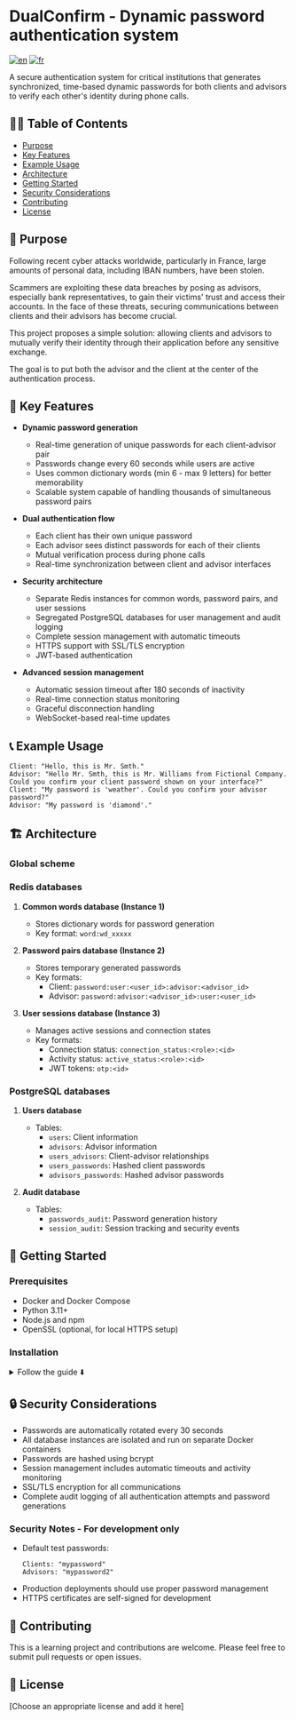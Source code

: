 

# DualConfirm - Dynamic password authentication system

[![en](https://img.shields.io/badge/English-red.svg)](README.md)
[![fr](https://img.shields.io/badge/French-fr-green.svg)](README.fr.md)

A secure authentication system for critical institutions that generates synchronized, time-based dynamic passwords for both clients and advisors to verify each other's identity during phone calls.

## 👩‍💻 Table of Contents

* [Purpose](#-purpose)
* [Key Features](#-key-features)
* [Example Usage](#-example-usage)
* [Architecture](#-architecture)
* [Getting Started](#-getting-started)
* [Security Considerations](https://github.com/dnjfr/dual-security-considerations)
* [Contributing](#-contributing)
* [License](#-license)

## 📔 Purpose 
Following recent cyber attacks worldwide, particularly in France, large amounts of personal data, including IBAN numbers, have been stolen.

Scammers are exploiting these data breaches by posing as advisors, especially bank representatives, to gain their victims' trust and access their accounts.
In the face of these threats, securing communications between clients and their advisors has become crucial.

This project proposes a simple solution: allowing clients and advisors to mutually verify their identity through their application before any sensitive exchange.

The goal is to put both the advisor and the client at the center of the authentication process.


## 🔑 Key Features

- **Dynamic password generation**
  - Real-time generation of unique passwords for each client-advisor pair
  - Passwords change every 60 seconds while users are active
  - Uses common dictionary words (min 6 - max 9 letters) for better memorability
  - Scalable system capable of handling thousands of simultaneous password pairs

- **Dual authentication flow**
  - Each client has their own unique password
  - Each advisor sees distinct passwords for each of their clients
  - Mutual verification process during phone calls
  - Real-time synchronization between client and advisor interfaces

- **Security architecture**
  - Separate Redis instances for common words, password pairs, and user sessions
  - Segregated PostgreSQL databases for user management and audit logging
  - Complete session management with automatic timeouts
  - HTTPS support with SSL/TLS encryption
  - JWT-based authentication

- **Advanced session management**
  - Automatic session timeout after 180 seconds of inactivity
  - Real-time connection status monitoring
  - Graceful disconnection handling
  - WebSocket-based real-time updates

## 📞 Example Usage
```
Client: "Hello, this is Mr. Smth."
Advisor: "Hello Mr. Smth, this is Mr. Williams from Fictional Company. Could you confirm your client password shown on your interface?"
Client: "My password is 'weather'. Could you confirm your advisor password?"
Advisor: "My password is 'diamond'."
```
## 🏗️ Architecture

### Global scheme



### Redis databases
1. **Common words database (Instance 1)**
   - Stores dictionary words for password generation
   - Key format: `word:wd_xxxxx`

2. **Password pairs database (Instance 2)**
   - Stores temporary generated passwords
   - Key formats:
     - Client: `password:user:<user_id>:advisor:<advisor_id>`
     - Advisor: `password:advisor:<advisor_id>:user:<user_id>`

3. **User sessions database (Instance 3)**
   - Manages active sessions and connection states
   - Key formats:
     - Connection status: `connection_status:<role>:<id>`
     - Activity status: `active_status:<role>:<id>`
     - JWT tokens: `otp:<id>`

### PostgreSQL databases

1. **Users database**
   - Tables:
     - `users`: Client information
     - `advisors`: Advisor information
     - `users_advisors`: Client-advisor relationships
     - `users_passwords`: Hashed client passwords
     - `advisors_passwords`: Hashed advisor passwords

2. **Audit database**
   - Tables:
     - `passwords_audit`: Password generation history
     - `session_audit`: Session tracking and security events

## 🚀 Getting Started

### Prerequisites
- Docker and Docker Compose
- Python 3.11+
- Node.js and npm
- OpenSSL (optional, for local HTTPS setup)

### Installation
<details>
<summary>Follow the guide ⬇️</summary>
<br>

**1.** Clone the repository:
```bash
git clone <repository-url>
```

**2.** Create and activate virtual environment:
```bash
python -m venv venv
source venv/bin/activate  # On Windows: venv\Scripts\activate
```

**3.** Install dependencies:
```bash
pip install -r requirements.txt
npm init
```

**4.** Update `package.json`:
```json
{
  "type": "module"
}
```

**5.** Create `.env` file with the following variables:

<details>
<summary>List of environnements variables used ⬇️</summary>
<br>

  ```
    GLOBAL_HOST_NETWORK=host.docker.internal

    PGADMIN_DEFAULT_EMAIL=pgadmin@pgadmin.com
    PGADMIN_DEFAULT_PASSWORD=pgadmin

    POSTGRES_DB_NAME_USERS=DC_PG_USERS_ADVISORS
    POSTGRES_DB_USERS_PORT=5433
    POSTGRES_DB_USERS_USER=<your_identifier_for_users_base>
    POSTGRES_DB_USERS_PASSWORD=<your_password_for_users_base>
    POSTGRES_DB_USERS_TABLENAME_USERS=users
    POSTGRES_DB_USERS_TABLENAME_ADVISORS=advisors
    POSTGRES_DB_USERS_TABLENAME_USERS_ADVISORS=users_advisors

    POSTGRES_DB_NAME_USERS_PASSWORDS=DC_PG_USERS_PASSWORDS
    POSTGRES_DB_USERS_PASSWORD_TABLENAME_USERS_PASSWORD=users_passwords
    POSTGRES_DB_NAME_ADVISORS_PASSWORDS=DC_PG_ADVISORS_PASSWORDS
    POSTGRES_DB_ADVISORS_PASSWORD_TABLENAME_ADVISORS_PASSWORD=advisors_passwords

    POSTGRES_DB_NAME_AUDIT=DC_PG_AUDIT
    POSTGRES_DB_AUDIT_PORT=5431
    POSTGRES_DB_AUDIT_USER=<your_identifier_for_audit_base>
    POSTGRES_DB_AUDIT_PASSWORD=<your_password_for_audit_base>
    POSTGRES_DB_AUDIT_TABLENAME_PASSWORDS_GENERATION_AUDIT=passwords_generation_audit
    POSTGRES_DB_AUDIT_TABLENAME_SESSIONS_AUDIT=session_audit

    REDIS_DB_WORDS_PORT=6379
    REDIS_DB_WORDS_USER=<your_password_for_common_words_base>
    REDIS_DB_WORDS_PASSWORD=<your_password_for_common_words_base>

    REDIS_DB_PASSWORDS_PORT=6389
    REDIS_DB_PASSWORDS_USER=<your_identifier_for_generated_passwords_base>
    REDIS_DB_PASSWORDS_PASSWORD=<your_password_for_generated_passwords_base>

    REDIS_DB_USERS_SESSIONS_PORT=6399
    REDIS_DB_USERS_SESSIONS_USER=<your_identifier_for_session_user_base>
    REDIS_DB_USERS_SESSIONS_PASSWORD=<your_password_for_session_user_base>

    FLASK_SECRET=<your_Flask_secret_key>
    JWT_SECRET=<your_JWT_secret_key>

    SAMPLES_LANGUAGE=<en_or_fr>
  ```

</details>

<br>


**6.** Generate Redis ACL files:
```bash
python utils/generate_users_acl.py
```

**7.** Start the Docker containers:
```bash
docker compose up -d
```

**8.** Set up databases:
<details>
  <summary>PostgreSQL Setup ⬇️</summary>
  <br>

  **8.1.** Access pgAdmin at http://localhost:5050/

  **8.2.** Configure users database server:
  - Host: 172.25.0.5
  - Port: 5432
  - Database: DC_PG_USERS
  - Username: `<your_identifier_for_users_base>`
  - Password: `<your_password_for_users_base>`

  **8.3.** Configure audit database server:
  - Host: 172.25.0.6
  - Port: 5432
  - Database: DC_PG_AUDIT
  - Username: `<your_identifier_for_audit_base>`
  - Password: `<your_password_for_audit_base>`
</details>

<details>
  <summary>Redis Setup ⬇️</summary>
  <br>

**8.4.** Access RedisInsight at http://localhost:5540/

  **8.5.** Configure common words database instance:
  - Host: 172.25.0.2
  - Port: 6379
  - Database: DC_RD_WORDS
  - Username: `<your_identifier_for_common_words_base>`
  - Password: `<your_password_for_common_words_base>`

  **8.6.** Configure passwords database instance:
  - Host: 172.25.0.3
  - Port: 6389
  - Database: DC_RD_PASSWORDS
  - Username: `<your_identifier_for_generated_passwords_base>`
  - Password: `<your_password_for_generated_passwords_base>`

  **8.7.** Configure sessions database instance:
  - Host: 172.25.0.4
  - Port: 6399
  - Database: DC_RD_SESSIONS_USERS
  - Username: `<your_identifier_for_session_user_base>`
  - Password: `<your_password_for_session_user_base>`


</details>

**9.** Run database setup script:
```bash
python setup_db_creation_population.py
```

**10.** Generate SSL certificates for HTTPS:
```bash
python utils/setup_ssl.py
```

**11.** Start the application:
```bash
# Terminal 1: Start password generation service
python passwords_generation.py

# Terminal 2: Start main application
python app.py
```
</details>

## 🔒 Security Considerations

- Passwords are automatically rotated every 30 seconds
- All database instances are isolated and run on separate Docker containers
- Passwords are hashed using bcrypt
- Session management includes automatic timeouts and activity monitoring
- SSL/TLS encryption for all communications
- Complete audit logging of all authentication attempts and password generations

### Security Notes - For development only

- Default test passwords:
    ```
    Clients: "mypassword"
    Advisors: "mypassword2"
    ```
- Production deployments should use proper password management
- HTTPS certificates are self-signed for development

## 🤝 Contributing

This is a learning project and contributions are welcome. Please feel free to submit pull requests or open issues.

## 📝 License

[Choose an appropriate license and add it here]